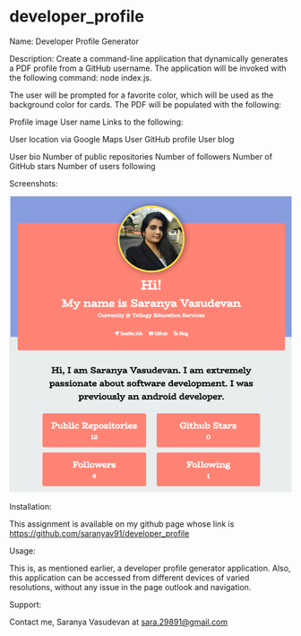# developer_profile
Name:
Developer Profile Generator

Description:
Create a command-line application that dynamically generates a PDF profile from a GitHub username. The application will be invoked with the following command:
node index.js. 

The user will be prompted for a favorite color, which will be used as the background color for cards.
The PDF will be populated with the following:

Profile image
User name
Links to the following:

User location via Google Maps
User GitHub profile
User blog


User bio
Number of public repositories
Number of followers
Number of GitHub stars
Number of users following

 Screenshots:

 ![Developer_profile](./snap.PNG)
  

Installation:

This assignment is available on my github page whose link is https://github.com/saranyav91/developer_profile

Usage:

This is, as mentioned earlier, a developer profile generator application. Also, this application can be accessed from different devices of varied resolutions, without any issue in the page outlook and navigation.

Support:

Contact me, Saranya Vasudevan at sara.29891@gmail.com
